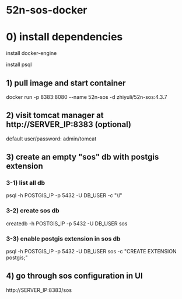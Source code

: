 # 52n-sos-docker

# 0) install dependencies

install docker-engine

install psql

## 1) pull image and start container

docker run -p 8383:8080 --name 52n-sos -d zhiyuli/52n-sos:4.3.7

## 2) visit tomcat manager at http://SERVER_IP:8383 (optional)

default user/password: admin/tomcat

## 3) create an empty "sos" db with postgis extension

### 3-1) list all db

psql -h POSTGIS_IP -p 5432 -U DB_USER -c "\l"

### 3-2) create sos db

createdb -h POSTGIS_IP -p 5432 -U DB_USER sos

### 3-3) enable postgis extension in sos db

psql -h POSTGIS_IP -p 5432 -U DB_USER sos -c "CREATE EXTENSION postgis;"

## 4) go through sos configuration in UI

http://SERVER_IP:8383/sos
